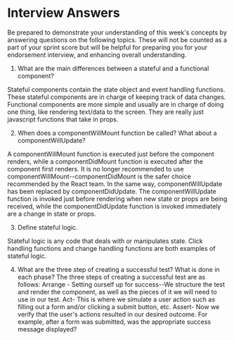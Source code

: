 # Interview Answers
Be prepared to demonstrate your understanding of this week's concepts by answering questions on the following topics. These will not be counted as a part of your sprint score but will be helpful for preparing you for your endorsement interview, and enhancing overall understanding.

1. What are the main differences between a stateful and a functional component?

Stateful components contain the state object and event handling functions. These stateful components are in charge of keeping track of data changes. Functional components are more simple and usually are in charge of doing one thing, like rendering text/data to the screen. They are really just javascript functions that take in props.

2. When does a componentWillMount function be called? What about a componentWillUpdate?

A componentWillMount function is executed just before the component renders, while a componentDidMount function is executed after the component first renders. It is no longer recommended to use componentWillMount--componentDidMount is the safer choice recommended by the React team. In the same way, componentWillUpdate has been replaced by componentDidUpdate. The componentWillUpdate function is invoked just before rendering when new state or props are being received, while the componentDidUpdate function is invoked immediately are a change in state or props. 

3. Define stateful logic.

Stateful logic is any code that deals with or manipulates state. Click handling functions and change handling functions are both examples of stateful logic.
    
4. What are the three step of creating a successful test? What is done in each phase?
The three steps of creating a successful test are as follows:
Arrange - Setting ourself up for success--We structure the test and render the component, as well as the pieces of it we will need to use in our test.
Act- This is where we simulate a user action such as filling out a form and/or clicking a submit button, etc.
Assert- Now we verify that the user's actions resulted in our desired outcome. For example, after a form was submitted, was the appropriate success message displayed?